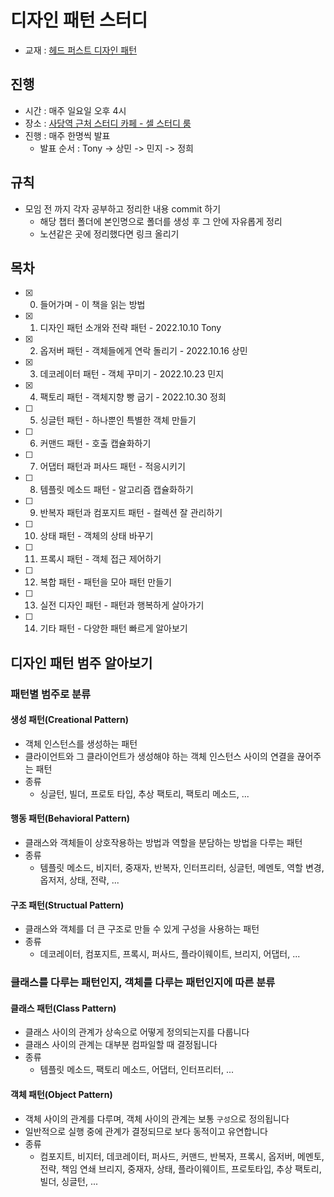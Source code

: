 # 디자인 패턴 스터디

- 교재 : [헤드 퍼스트 디자인 패턴](http://www.yes24.com/Product/Goods/108192370)

## 진행

- 시간 : 매주 일요일 오후 4시
- 장소 : [사당역 근처 스터디 카페 - 셀 스터디 룸](https://map.naver.com/v5/entry/place/1089708963?c=14134962.6748640,4506438.1445617,15.29,0,0,0,dh)
- 진행 : 매주 한명씩 발표
  - 발표 순서 : Tony -> 상민 -> 민지 -> 정희

## 규칙

- 모임 전 까지 각자 공부하고 정리한 내용 commit 하기
  - 해당 챕터 폴더에 본인명으로 폴더를 생성 후 그 안에 자유롭게 정리
  - 노션같은 곳에 정리했다면 링크 올리기

## 목차

- [x] 0. 들어가며 - 이 책을 읽는 방법
- [x] 1. 디자인 패턴 소개와 전략 패턴 - 2022.10.10 Tony
- [x] 2. 옵저버 패턴 - 객체들에게 연락 돌리기 - 2022.10.16 상민
- [x] 3. 데코레이터 패턴 - 객체 꾸미기 - 2022.10.23 민지
- [x] 4. 팩토리 패턴 - 객체지향 빵 굽기 - 2022.10.30 정희
- [ ] 5. 싱글턴 패턴 - 하나뿐인 특별한 객체 만들기
- [ ] 6. 커맨드 패턴 - 호출 캡슐화하기
- [ ] 7. 어댑터 패턴과 퍼사드 패턴 - 적응시키기
- [ ] 8. 템플릿 메소드 패턴 - 알고리즘 캡슐화하기
- [ ] 9. 반복자 패턴과 컴포지트 패턴 - 컬렉션 잘 관리하기
- [ ] 10. 상태 패턴 - 객체의 상태 바꾸기
- [ ] 11. 프록시 패턴 - 객체 접근 제어하기
- [ ] 12. 복합 패턴 - 패턴을 모아 패턴 만들기
- [ ] 13. 실전 디자인 패턴 - 패턴과 행복하게 살아가기
- [ ] 14. 기타 패턴 - 다양한 패턴 빠르게 알아보기

## 디자인 패턴 범주 알아보기

### 패턴별 범주로 분류

#### 생성 패턴(Creational Pattern)

- 객체 인스턴스를 생성하는 패턴
- 클라이언트와 그 클라이언트가 생성해야 하는 객체 인스턴스 사이의 연결을 끊어주는 패턴
- 종류
  - 싱글턴, 빌더, 프로토 타입, 추상 팩토리, 팩토리 메소드, ...

#### 행동 패턴(Behavioral Pattern)

- 클래스와 객체들이 상호작용하는 방법과 역할을 분담하는 방법을 다루는 패턴
- 종류
  - 템플릿 메소드, 비지터, 중재자, 반복자, 인터프리터, 싱글턴, 메멘토, 역할 변경, 옵저저, 상태, 전략, ...

#### 구조 패턴(Structual Pattern)

- 클래스와 객체를 더 큰 구조로 만들 수 있게 구성을 사용하는 패턴
- 종류
  - 데코레이터, 컴포지트, 프록시, 퍼사드, 플라이웨이트, 브리지, 어댑터, ...

### 클래스를 다루는 패턴인지, 객체를 다루는 패턴인지에 따른 분류

#### 클래스 패턴(Class Pattern)

- 클래스 사이의 관계가 상속으로 어떻게 정의되는지를 다룹니다
- 클래스 사이의 관계는 대부분 컴파일할 때 결정됩니다
- 종류
  - 템플릿 메소드, 팩토리 메소드, 어댑터, 인터프리터, ...

#### 객체 패턴(Object Pattern)

- 객체 사이의 관계를 다루며, 객체 사이의 관계는 보통 `구성`으로 정의됩니다
- 일반적으로 실행 중에 관계가 결정되므로 보다 동적이고 유연합니다
- 종류
  - 컴포지트, 비지터, 데코레이터, 퍼사드, 커맨드, 반복자, 프록시, 옵저버, 메멘토, 전략, 책임 연쇄
    브리지, 중재자, 상태, 플라이웨이트, 프로토타입, 추상 팩토리, 빌더, 싱글턴, ...
